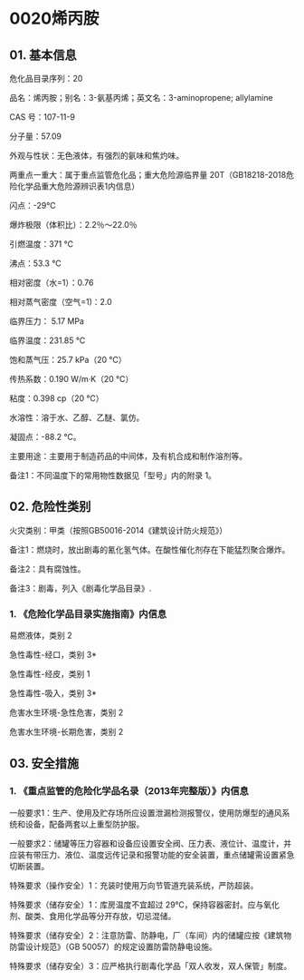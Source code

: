 # 0020烯丙胺

## 01. 基本信息

危化品目录序列：20

品名：烯丙胺；别名：3-氨基丙烯；英文名：3-aminopropene;  allylamine

CAS 号：107-11-9

分子量：57.09

外观与性状：无色液体，有强烈的氨味和焦灼味。

两重点一重大：属于重点监管危化品；重大危险源临界量 20T（GB18218-2018危险化学品重大危险源辨识表1内信息）

闪点：-29℃

爆炸极限（体积比）：2.2％～22.0％

引燃温度：371 ℃ 

沸点：53.3 ℃

相对密度（水=1）：0.76

相对蒸气密度（空气=1)：2.0

临界压力：  5.17 MPa

临界温度：231.85 ℃

饱和蒸气压：25.7 kPa（20 ℃）

传热系数：0.190 W/m·K（20 ℃）

粘度：0.398 cp（20 ℃）

水溶性：溶于水、乙醇、乙醚、氯仿。 

凝固点：-88.2 ℃。

主要用途：主要用于制造药品的中间体，及有机合成和制作溶剂等。

备注1：不同温度下的常用物性数据见「型号」内的附录 1。

## 02. 危险性类别

火灾类别：甲类（按照GB50016-2014《建筑设计防火规范》）

备注1：燃烧时，放出剧毒的氰化氢气体。在酸性催化剂存在下能猛烈聚合爆炸。

备注2：具有腐蚀性。

备注3：剧毒，列入《剧毒化学品目录》.

### 1. 《危险化学品目录实施指南》内信息

易燃液体，类别 2

急性毒性-经口，类别 3*

急性毒性-经皮，类别 1

急性毒性-吸入，类别 3*

危害水生环境-急性危害，类别 2

危害水生环境-长期危害，类别 2

## 03. 安全措施

### 1. 《重点监管的危险化学品名录（2013年完整版）》内信息

一般要求1：生产、使用及贮存场所应设置泄漏检测报警仪，使用防爆型的通风系统和设备，配备两套以上重型防护服。

一般要求2：储罐等压力容器和设备应设置安全阀、压力表、液位计、温度计，并应装有带压力、液位、温度远传记录和报警功能的安全装置，重点储罐需设置紧急切断装置。

特殊要求（操作安全）1：充装时使用万向节管道充装系统，严防超装。

特殊要求（储存安全）1：库房温度不宜超过 29℃，保持容器密封。应与氧化剂、酸类、食用化学品等分开存放，切忌混储。

特殊要求（储存安全）2：注意防雷、防静电，厂（车间）内的储罐应按《建筑物防雷设计规范》（GB 50057）的规定设置防雷防静电设施。

特殊要求（储存安全）3：应严格执行剧毒化学品「双人收发，双人保管」制度。

